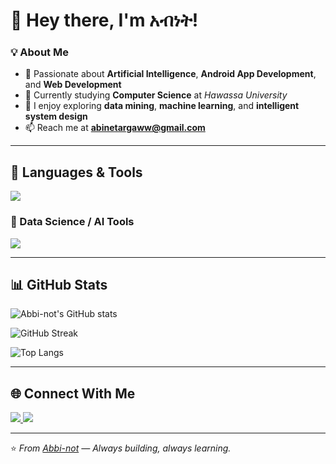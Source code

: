 # 👋 Hey there, I'm አብነት!

### 💡 About Me
- 🤖 Passionate about **Artificial Intelligence**, **Android App Development**, and **Web Development**
- 🌱 Currently studying **Computer Science** at *Hawassa University*
- 🧩 I enjoy exploring **data mining**, **machine learning**, and **intelligent system design**
- 📫 Reach me at **abinetargaww@gmail.com**

---

## 🧠 Languages & Tools
<p align="left">
  <img src="https://skillicons.dev/icons?i=python,java,androidstudio,react,reactnative,html,css,javascript,xml,git,github,mysql,vscode" />
</p>

### 🧮 Data Science / AI Tools
<p align="left">
  <img src="https://skillicons.dev/icons?i=pandas,numpy,scikit-learn,tensorflow,opencv" />
</p>

---

## 📊 GitHub Stats

![Abbi-not's GitHub stats](https://github-readme-stats.vercel.app/api?username=Abbi-not&show_icons=true&theme=default&include_all_commits=true)

![GitHub Streak](https://streak-stats.demolab.com?user=Abbi-not&theme=default)

![Top Langs](https://github-readme-stats.vercel.app/api/top-langs/?username=Abbi-not&layout=compact&theme=default)

---



## 🌐 Connect With Me
<p align="left">
  <a href="https://github.com/Abbi-not" target="_blank">
    <img src="https://img.shields.io/badge/GitHub-Abbi--not-black?style=for-the-badge&logo=github" />
  </a>
  <a href="mailto:abinetargaww@gmail.com">
    <img src="https://img.shields.io/badge/Email-Contact%20Me-blue?style=for-the-badge&logo=gmail" />
  </a>
</p>

---

⭐️ *From [Abbi-not](https://github.com/Abbi-not) — Always building, always learning.*
